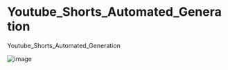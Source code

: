 # Youtube_Shorts_Automated_Generation
Youtube_Shorts_Automated_Generation

![image](https://github.com/lpark46/Youtube_Shorts_Automated_Generation/assets/151587694/928ca7e1-3ff3-4783-8f83-7d1c090bc887)

